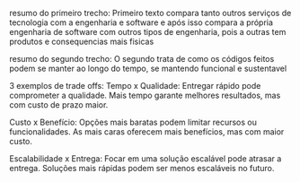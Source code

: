 resumo do primeiro trecho:
Primeiro texto compara tanto outros serviços de tecnologia com a engenharia e software e após isso compara a própria engenharia de software com outros tipos de engenharia, pois a outras tem produtos e consequencias mais fisicas

resumo do segundo trecho:
O segundo trata de como os códigos feitos podem se manter ao longo do tempo, se mantendo funcional e sustentavel 

3 exemplos de trade offs:
Tempo x Qualidade: Entregar rápido pode comprometer a qualidade. Mais tempo garante melhores resultados, mas com custo de prazo maior.

Custo x Benefício: Opções mais baratas podem limitar recursos ou funcionalidades. As mais caras oferecem mais benefícios, mas com maior custo.

Escalabilidade x Entrega: Focar em uma solução escalável pode atrasar a entrega. Soluções mais rápidas podem ser menos escaláveis no futuro.
